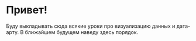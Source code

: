 # Привет!

Буду выкладывать сюда всякие уроки про визуализацию данных и дата-арту. В ближайшем будущем наведу здесь порядок.
